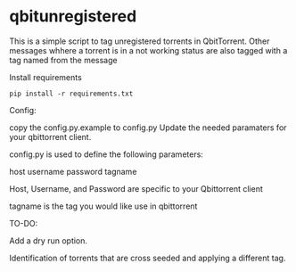 # qbitunregistered
This is a simple script to tag unregistered torrents in QbitTorrent.
Other messages whhere a torrent is in a not working status are also tagged with a tag named from the message

Install requirements

```pip install -r requirements.txt```

Config:

copy the config.py.example to config.py
Update the needed paramaters for your qbittorrent client.

config.py is used to define the following parameters:

host 
username
password
tagname

Host, Username, and Password are specific to your Qbittorrent client

tagname is the tag you would like use in qbittorrent

TO-DO:

Add a dry run option.

Identification of torrents that are cross seeded and applying a different tag.

